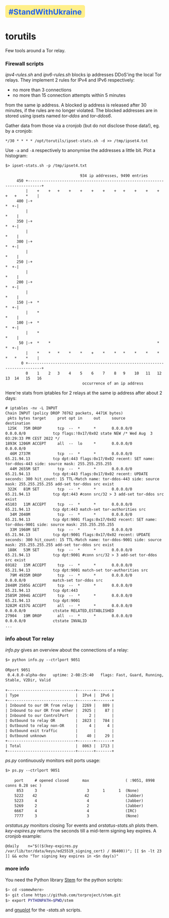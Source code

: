 [![StandWithUkraine](https://raw.githubusercontent.com/vshymanskyy/StandWithUkraine/main/badges/StandWithUkraine.svg)](https://github.com/vshymanskyy/StandWithUkraine/blob/main/docs/README.md)

# torutils
Few tools around a Tor relay.

### Firewall scripts
*ipv4-rules.sh* and *ipv6-rules.sh* blocks ip addresses DDoS'ing the local Tor relays.
They implement 2 rules for IPv4 and IPv6 respectively:

- no more than 3 connections
- no more than 15 connection attempts within 5 minutes

from the same ip address.
A blocked ip address is released after 30 minutes, if the rules are no longer violated. 
The blocked addresses are in stored using ipsets named *tor-ddos* and *tor-ddos6*.

Gather data from those via a cronjob (but do not disclose those data!), eg. by a cronjob:

```crontab
*/30 * * * * /opt/torutils/ipset-stats.sh -d >> /tmp/ipset4.txt
```
Use `-a` and `-A` respectively to anonymise the addresses a little bit.
Plot a histogram:

```console
$> ipset-stats.sh -p /tmp/ipset4.txt

                                 934 ip addresses, 9490 entries                           
     450 +----------------------------------------------------------------------------+   
         |    +    +   +    +    +    +    +    +   +    +    +    +    +   +    *    |   
     400 |-+                                                                     *  +-|   
         |                                                                       *    |   
     350 |-+                                                                     *  +-|   
         |                                                                       *    |   
     300 |-+                                                                     *  +-|   
         |                                                                       *    |   
     250 |-+                                                                     *  +-|   
         |                                                                       *    |   
     200 |-+                                                                     *  +-|   
         |                                                                       *    |   
     150 |-+  *                                                                  *  +-|   
         |    *                                                                  *    |   
     100 |-+  *                                                                  *  +-|   
         |    *                                                                  *    |   
      50 |-+  *    *                                               *             *  +-|   
         |    *    *   *    *    *    +    *    *   *    *    *    *    *   *    *    |   
       0 +----------------------------------------------------------------------------+   
         0    1    2   3    4    5    6    7    8   9    10   11   12   13  14   15   16  
                                  occurrence of an ip address                             
```
Here're stats from iptables for 2 relays at the same ip address after about 2 days:

```console
# iptables -nv -L INPUT
Chain INPUT (policy DROP 70762 packets, 4471K bytes)
 pkts bytes target     prot opt in     out     source               destination         
 125K   75M DROP       tcp  --  *      *       0.0.0.0/0            0.0.0.0/0            tcp flags:!0x17/0x02 state NEW /* Wed Aug  3 03:29:33 PM CEST 2022 */
1893K 1206M ACCEPT     all  --  lo     *       0.0.0.0/0            0.0.0.0/0           
  46M 2737M            tcp  --  *      *       0.0.0.0/0            65.21.94.13          tcp dpt:443 flags:0x17/0x02 recent: SET name: tor-ddos-443 side: source mask: 255.255.255.255
  44M 2655M SET        tcp  --  *      *       0.0.0.0/0            65.21.94.13          tcp dpt:443 flags:0x17/0x02 recent: UPDATE seconds: 300 hit_count: 15 TTL-Match name: tor-ddos-443 side: source mask: 255.255.255.255 add-set tor-ddos src exist
 322K   81M SET        tcp  --  *      *       0.0.0.0/0            65.21.94.13          tcp dpt:443 #conn src/32 > 3 add-set tor-ddos src exist
45103   11M ACCEPT     tcp  --  *      *       0.0.0.0/0            65.21.94.13          tcp dpt:443 match-set tor-authorities src
  34M 2040M            tcp  --  *      *       0.0.0.0/0            65.21.94.13          tcp dpt:9001 flags:0x17/0x02 recent: SET name: tor-ddos-9001 side: source mask: 255.255.255.255
  33M 1960M SET        tcp  --  *      *       0.0.0.0/0            65.21.94.13          tcp dpt:9001 flags:0x17/0x02 recent: UPDATE seconds: 300 hit_count: 15 TTL-Match name: tor-ddos-9001 side: source mask: 255.255.255.255 add-set tor-ddos src exist
 188K   53M SET        tcp  --  *      *       0.0.0.0/0            65.21.94.13          tcp dpt:9001 #conn src/32 > 3 add-set tor-ddos src exist
69182   15M ACCEPT     tcp  --  *      *       0.0.0.0/0            65.21.94.13          tcp dpt:9001 match-set tor-authorities src
  79M 4935M DROP       tcp  --  *      *       0.0.0.0/0            0.0.0.0/0            match-set tor-ddos src
2848M 2505G ACCEPT     tcp  --  *      *       0.0.0.0/0            65.21.94.13          tcp dpt:443
2585M 2094G ACCEPT     tcp  --  *      *       0.0.0.0/0            65.21.94.13          tcp dpt:9001
3282M 4157G ACCEPT     all  --  *      *       0.0.0.0/0            0.0.0.0/0            ctstate RELATED,ESTABLISHED
27904   19M DROP       all  --  *      *       0.0.0.0/0            0.0.0.0/0            ctstate INVALID
...
```
### info about Tor relay

*info.py* gives an overview about the connections of a relay:

```console
$> python info.py --ctrlport 9051

ORport 9051
 0.4.8.0-alpha-dev   uptime: 2-08:25:40   flags: Fast, Guard, Running, Stable, V2Dir, Valid

+------------------------------+-------+-------+
| Type                         |  IPv4 |  IPv6 |
+------------------------------+-------+-------+
| Inbound to our OR from relay |  2269 |   809 |
| Inbound to our OR from other |  2925 |    87 |
| Inbound to our ControlPort   |     2 |       |
| Outbound to relay OR         |  2823 |   784 |
| Outbound to relay non-OR     |     4 |     4 |
| Outbound exit traffic        |       |       |
| Outbound unknown             |    40 |    29 |
+------------------------------+-------+-------+
| Total                        |  8063 |  1713 |
+------------------------------+-------+-------+

```
*ps.py* continuously monitors exit ports usage:

```console
$> ps.py --ctrlport 9051

    port     # opened closed      max                ( :9051, 8998 conns 0.28 sec )
     853     3                      3      1      1  (None)
    5222    42                     42                (Jabber)
    5223     4                      4                (Jabber)
    5269     2                      2                (Jabber)
    6667     4                      4                (IRC)
    7777     3                      3                (None)
```

*orstatus.py* monitors closing Tor events and *orstatus-stats.sh* plots them. *key-expires.py* returns the seconds till a mid-term signing key expires. A cronjob example:

```crontab
@daily    n="$(($(key-expires.py /var/lib/tor/data/keys/ed25519_signing_cert) / 86400))"; [[ $n -lt 23 ]] && echo "Tor signing key expires in <$n day(s)"
```
### more info
You need the Python library [Stem](https://stem.torproject.org/index.html) for the python scripts:

```bash
$> cd <somewhere>
$> git clone https://github.com/torproject/stem.git
$> export PYTHONPATH=$PWD/stem
```
and [gnuplot](http://www.gnuplot.info/) for the *-stats.sh* scripts.

